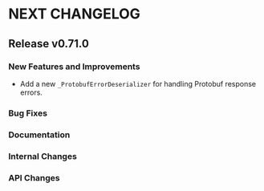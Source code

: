 # NEXT CHANGELOG

## Release v0.71.0

### New Features and Improvements
* Add a new `_ProtobufErrorDeserializer` for handling Protobuf response errors.

### Bug Fixes

### Documentation

### Internal Changes

### API Changes
